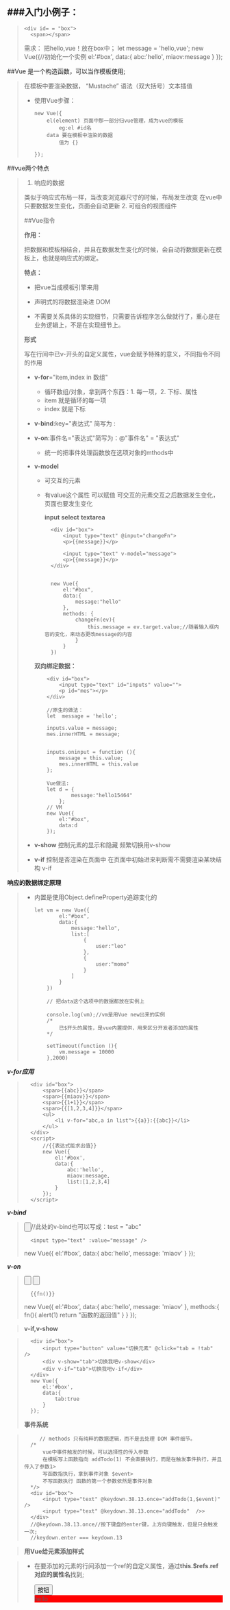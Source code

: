 
###入门小例子：
-------------------------------------
>     <div id= = "box">
> 		<span></span>			
> 	</div>
> 	<script src="./src/vue.js"></script>
> 	需求：
> 		把hello,vue！放在box中；
> 	let message = 'hello,vue';
> 	new Vue({//初始化一个实例
> 		el:'#box',
> 		data:{
> 			abc:'hello',
> 			miaov:message
> 		}
> 	});

##Vue 是一个构造函数，可以当作模板使用;

> 在模板中要渲染数据， “Mustache” 语法（双大括号）文本插值
> 
> *	使用Vue步骤：
> 	
> 	    new Vue({
>     		el(element) 页面中那一部分归vue管理，成为vue的模板
>     			eg:el #id名
>     		data 要在模板中渲染的数据
>     			值为 {}
>     	
>     	});

##vue两个特点

> 1. 响应的数据
> 
> 	类似于响应式布局一样，当改变浏览器尺寸的时候，布局发生改变
> 	在vue中只要数据发生变化，页面会自动更新
> 2. 可组合的视图组件
>  
> ##Vue指令
> 
> **作用：**
> 
> 把数据和模板相结合，并且在数据发生变化的时候，会自动将数据更新在模板上，也就是响应式的绑定。
> 
> **特点：**
> 
> *	把vue当成模板引擎来用
> 
> *	声明式的将数据渲染进 DOM
> 
> *	不需要关系具体的实现细节，只需要告诉程序怎么做就行了，重心是在业务逻辑上，不是在实现细节上。
> 
> **形式**
> 
> 写在行间中已v-开头的自定义属性，vue会赋予特殊的意义，不同指令不同的作用
> 	
> 	
> *	**v-for**="item,index in 数组" 
> 	*	循环数组/对象，拿到两个东西：1. 每一项，2. 下标、属性 
> 	*	item 就是循环的每一项
> 	*	index 就是下标
> 
> *	**v-bind**:key="表达式" 简写为 :
> *	**v-on**:事件名="表达式"简写为：@"事件名" = "表达式"
> 	*	统一的把事件处理函数放在选项对象的mthods中
> *	**v-model**
> 	*	可交互的元素
> 	*	
> 		有value这个属性 可以赋值
> 		可交互的元素交互之后数据发生变化，页面也要发生变化
> 
> 		**input**   **select**     **textarea**
> 
> 		    <div id="box">
>     			<input type="text" @input="changeFn">
>     			<p>{{message}}</p>
>     			
>     			<input type="text" v-model="message">
>     			<p>{{message}}</p>
>     		</div>	
> 
> 
> 			new Vue({
> 				el:"#box",
> 				data:{
> 					message:"hello"
> 				},
> 				methods: {
> 					changeFn(ev){
> 						this.message = ev.target.value;//随着输入框内容的变化，来动态更改message的内容
> 					}
> 				}
> 			})
> 
> 	**双向绑定数据：**
> 
> 			<div id="box">
> 				<input type="text" id="inputs" value="">
> 				<p id="mes"></p>
> 			</div>
> 
> 			//原生的做法：
> 			let  message = 'hello';
> 
> 			inputs.value = message;
> 			mes.innerHTML = message;
> 	
> 	
> 			inputs.oninput = function (){
> 				message = this.value;
> 				mes.innerHTML = this.value	
> 			};
> 		
> 			Vue做法:
> 			let d = {
> 					message:"hello15464"
> 				};
> 			// VM
> 			new Vue({
> 				el:"#box",
> 				data:d
> 			});
> * **v-show**   控制元素的显示和隐藏  频繁切换用v-show
> * **v-if**     控制是否渲染在页面中  在页面中初始进来判断需不需要渲染某块结构 v-if
> 
> 		
> 

**响应的数据绑定原理**

> *	内置是使用Object.defineProperty追踪变化的
> 
> 		let vm = new Vue({
> 				el:"#box",
> 				data:{
> 					message:"hello",
> 					list:[
> 						{
> 							user:"leo"
> 						},
> 						{
> 							user:"momo"
> 						}
> 					]
> 				}
> 			})
> 
> 			// 把data这个选项中的数据都放在实例上
> 
> 			console.log(vm);//vm是用Vue new出来的实例
> 			/*
> 				已$开头的属性，是vue内置提供，用来区分开发者添加的属性
> 			*/
> 
> 			setTimeout(function (){
> 				vm.message = 10000	
> 			},2000)

***v-for应用***

> 		<div id="box">
> 			<span>{{abc}}</span>
> 			<span>{{miaov}}</span>
> 			<span>{{1+1}}</span>
> 			<span>{{[1,2,3,4]}}</span>
> 			<ul>
> 				<li v-for="abc,a in list">{{a}}:{{abc}}</li>
> 			</ul>
> 		</div>
> 		<script>
> 			//{{表达式能求出值}}
> 			new Vue({
> 				el:'#box',
> 				data:{
> 					abc:'hello',
> 					miaov:message,
> 					list:[1,2,3,4]
> 				}
> 			});
> 		</script>

***v-bind***
> 	<div id="box">
> 		<input type="button" :value="abc" v-bind:test="abc" />//此处的v-bind也可以写成：test = "abc"
> 
> 		<input type="text" :value="message" />
> 	</div>
> 	new Vue({
> 		el:'#box',
> 		data:{
> 			abc:'hello',
> 			message: 'miaov'
> 		}
> 	});
***v-on***

> 	<div id="box">
> 		<input type="button" :value="abc" v-on:click="abc = 10" />
> 		<input type="button" :value="abc" v-on:click="fn" />
> 
> 		{{fn()}}
> 	</div>
> 	new Vue({
> 		el:'#box',
> 		data:{
> 			abc:'hello',
> 			message: 'miaov'
> 		},
> 		methods:{
> 			fn(){
> 				alert(1)
> 				return "函数的返回值"
> 			}
> 		}
> 	});

>**v-if,v-show**

>       <div id="box">
> 			<input type="button" value="切换元素" @click="tab = !tab"  />
> 			<div v-show="tab">切换我吧v-show</div>
> 			<div v-if="tab">切换我吧v-if</div>
> 		</div>
> 		new Vue({
> 			el:'#box',
> 			data:{
> 				tab:true
> 			}
> 		});
> 		
>**事件系统**

>          // methods 只有纯粹的数据逻辑，而不是去处理 DOM 事件细节。
> 		/*
> 			vue中事件触发的时候，可以选择性的传入参数
> 			在模板写上函数指向 addTodo(1) 不会直接执行，而是在触发事件执行，并且传入了参数1> 
> 			写函数指执行，拿到事件对象 $event> 
> 			不写函数执行 函数的第一个参数依然是事件对象
> 		*/> 
> 		<div id="box">
> 			<input type="text" @keydown.38.13.once="addTodo(1,$event)"  />
> 			<input type="text" @keydown.38.13.once="addTodo"  />> 			
> 		</div>
> 		//@keydown.38.13.once//按下键盘的enter键，上方向键触发，但是只会触发一次;
> 		//keydown.enter === keydown.13

> **用Vue给元素添加样式**

>*    在要添加的元素的行间添加一个ref的自定义属性，通过**this.$refs**.**ref对应的属性名**找到;
>
>
>        
>        
>         <div id="box">
> 			<input type="button" value="按钮" @click="changeStyle" />
> 			<div style="background: red;" ref="hello" id="test">hello</div>
> 		</div>
> 		<script src="./src/vue.js"></script>
> 		<script>
> 			/*
> 				在模板中在行间自定义一个ref，就代表这个元素
> 
> 				在程序中使用this.$refs.名字 就找到元素了
> 			*/
> 			new Vue({
> 				el: '#box',
> 				methods:{
> 					changeStyle(){
> 						// 找到元素
> 						// 原生的方式找到元素
> 						//console.log( document.getElementById("test") );
> 						//Vue方法找到要操作的元素
> 						console.log( this.$refs.hello );
> 
> 						this.$refs.hello.style.width = '100px';
> 					}
> 				}
> 			})

>
			<div id="box">
				<input type="button" value="按钮" @click="changeStyle" />
				<div style="background: red;" :style="s" >hello</div>
				<div :style="{width:width,height:'200px',background:'red'}">abc</div>
				<!--<div :style = "{
					width:width,
					height:height,
					background:background
				}"></div>-->
			</div>
			new Vue({
				el: '#box',
				data:{
					s:{},
					width:'300px'
				},
				methods:{
					changeStyle(){
						this.s = {//通过改变S这个自定义的属性的值来改变元素
							width:'100px',
							height:'100px'
						}
						this.width = '1000px',
						this.height = "500px",
						this.background = ""
					}
				}
			});


**声明式编程和命令式编程小解**，


> **命令式编程：**
> 
> *	命令“机器”如何去做事情(how)，这样不管你想要的是什么(what)，它都会按照你的命令实现。
> 
> **声明式编程：**
> 
> *	告诉“机器”你想要的是什么(what)，让机器想出如何去做(how)。
> 
>     	// 命令式编程
> 
> 		let arr = [1,2,3,4,5];
> 		// 把数组中每一项乘以2 放在数组中
> 	
> 		let newArr = [];
> 		for( var i = 0; i < arr.length; i++ ){
> 			newArr.push(arr[i]*2)
> 		}
> 	
> 		console.log(newArr);
> 	
> 		// 声明式编程
> 	
> 		let arr2 = arr.map(function (item){
> 			return item*2;
> 		})

**计算属性conmputed**
>尽可能的不要在模板中写过多的逻辑，否则会变的臃肿
>
> 不得不对数据进行逻辑上的处理
> 
> 把逻辑抽离在计算属性中

>
>       <div id="box">
> 			<input type="button" value="改变" @click="message = 'leo'" />
> 			<span>{{message.split("").reverse().join("")}}</span>//原生的方法
> 			<p>{{messageReverse}}</p>//Vued方法
> 		</div>
> 
> 		new Vue({
> 			el: '#box',
> 			data:{
> 				message:"miaov ketang"
> 			},
> 			computed:{   // 计算属性 的值是函数的返回值
> 				messageReverse:function (){
> 					console.log(this);  // this =实例
> 					//return "hello"
> 
> 					return this.message.split("").reverse().join("")；//把所有要实现的步骤都写在这个computed对象的值中	
> 				}
> 			}
> 		})；

**computed方法中的get和set:**

			new Vue({
				el: '#box',
				data:{
					message:''
				},
				computed:{   // 计算属性 的值是函数的返回值
					/*messageReverse(){  // 只写一个函数就是getter
						return 123;
					}*/
					messageReverse:{
						get(){
							return this.message;
						},
						set(newValue){
							console.log(newValue);
							//this.messageReverse = newValue;  不要设置计算属性
							this.message = newValue;
						}
					}
				}
			});

**todolist小例子**
		
>          <section class="todoapp">
> 			<div>
> 				<header class="header" >
> 				    <h1>todos</h1>
> 				    <input 
> 				    	class="new-todo" 
> 				    	placeholder="请输入内容" 
> 				    	v-model = "todo"
> 				    	@keydown.enter = "addItem"			    	
> 				    />
> 				</header>
> 				<section class="main" v-show = "list.length" >
> 				    <input class="toggle-all" type="checkbox" checked=""  v-model = "isSelectedAll">
> 				    <ul class="todo-list" >													
> 				        <li v-for = "item,index in list" :class = "{completed:item.selected,editing:edit === item}">
> 
> 				            <div class="view">
> 				                <input class="toggle" type="checkbox" v-model = "item.selected">
> 				                <label @dblclick = "editItem(item)">{{item.title}}</label>
> 				                <button class="destroy" @click = "deleteItem(index)"></button>
> 				            </div>
> 				            <input 
> 				            	class="edit"
> 				            	v-model = "item.title"
> 				            	@keydown.13 = "editDone(item)"
> 				            	@blur = "editDone(item)"
> 				            	@keydown.esc = "cancel(item)"
> 				            />
> 				        </li>
> 				    </ul>
> 				</section>
> 	            <footer class="footer" v-show = "list.length">
> 		            <span class="todo-count">
> 		            	<strong>{{unSelected}}</strong>
> 		            	<span>条未选中</span>
> 		            </span>
> 	            </footer>
> 			</div>
> 
> 		</section>
> 		<script src="../src/vue.js"></script>
> 		<script>
> 			/*
> 				// 每一条要展示的都是一个对象，可描述性扩展性
> 				{
> 					id,
> 					title
> 				}
> 
> 				[{},{},{}]
> 			*/
> 			/*
> 				Vue的思想，通过数据影响结构，
> 				根据html中的内容涉及一套结构：
> 					由于是多条，考虑用数组存放；
> 				
> 			*/
> 
> 			/*实现数据持久化，把数据放到localStorage中，每次变化都更改localStorage，
> 			   已进入页面先根据localStorage渲染页面；*/
> 
> 			  let data = localStorage.getItem("angel");
> 			  if(data){
> 			  	data = JSON.parse(data);
> 			  }else{
> 			  	data = [];
> 			  }
> 			
> 			   /*let data = [
> 			   		{
> 						id:1,//每个数据的id，用来作区分
> 						title:123,//显示列表每一条消息的内容
> 						selected:false//是否是选中状态，默认不选中
> 					},
> 					{
> 						id:2,//每个数据的id，用来作区分
> 						title:1234,//显示列表每一条消息的内容
> 						selected:false//是否是选中状态，默认不选中
> 					}
> 				];*/
> 
> 			//创建一个Vue对象，
> 			new Vue ({
> 				el:".todoapp",//todoapp里的内容归Vue管理
> 				data:{
> 					list:data,
> 					todo:"",
> 					edit:"",
> 					editBeforeTitle:""//记录编辑之前的内容
> 				},
> 				watch:{//观察者模式
> 					list:{
> 						deep:true,
> 						handler(){
> 							localStorage.setItem("angel",JSON.stringify(this.list));
> 						}
> 					}
> 				},
> 				computed:{//判断选中的item
> 					selectedItems(){
> 						return this.list.filter(function(item){
> 							return item.selected;
> 						});
> 					},
> 
> 					//此函数只能判断全选按钮是否处于选中状态
> 					/*isSelectedAll(){
> 						return  this.selectedItems.length == this.list.length;
> 					}*/
> 
> 					//想点击全选按钮控制单选按钮的状态
> 					isSelectedAll:{
> 						get(){
> 							return this.list.length == this.selectedItems.length;
> 						},
> 						set(newValue){
> 							this.list.forEach(function(item){
> 								item.selected = newValue;
> 							});
> 						}												
> 					},
> 					unSelected(){//判断未选中的个数
> 						return  this.list.length - this.selectedItems.length;
> 					}
> 				},
> 				methods:{
> 					addItem(ev){//添加事件函数
> 						this.list.push(
> 							{
> 								id:Math.random(),
> 								title:this.todo,
> 								selected:false//通过判断每条数据的selector状态，来给li添加或删除class "completed",通过completed来控制数据是否有删除线；
> 							}
> 						);
> 						this.todo = "";//修改数据之后将todo的值清空
> 						//console.log(this.list);
> 					},
> 					deleteItem(index){//删除事件函数
> 						this.list.splice(index,1);
> 					},
> 					editItem(item){//编辑的时候将数据中的每一项传过来
> 						this.edit = item;//通过edit有没有值来给他的父级添加删除class "eidting"名，通过父级的class名来控制编辑块和显示块的显示状态
> 						this.editBeforeTitle = item.title;
> 					},
> 					editDone(item){//编辑中做的事情
> 						//判断一下编辑块中是否还有内容
> 						if(item.title == ""){
> 							/*if(this.list.indexOf(item) == -1){
> 								return;
> 							}*/
> 							console.log("23");
> 							this.list.splice(this.list.indexOf(item),1);
> 						}
> 						this.edit = "";
> 
> 					},
> 					cancel(item){
> 						item.title = this.editBeforeTitle;
> 						this.editBeforeTitle = "";
> 						this.edit = "";
> 						console.log("esc");
> 					}
> 				}
> 			});
> 		</script>
> 
